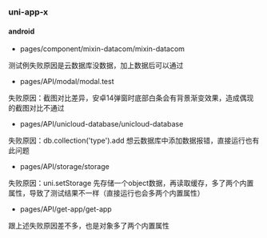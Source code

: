 ### uni-app-x

#### android

- pages/component/mixin-datacom/mixin-datacom

测试例失败原因是云数据库没数据，加上数据后可以通过

- pages/API/modal/modal.test

失败原因：截图对比差异，安卓14弹窗时底部白条会有背景渐变效果，造成偶现的截图对比不通过

- pages/API/unicloud-database/unicloud-database

失败原因：db.collection('type').add 想云数据库中添加数据报错，直接运行也有此问题

- pages/API/storage/storage

失败原因：uni.setStorage 先存储一个object数据，再读取缓存，多了两个内置属性，导致了测试结果不一样（直接运行也会多两个内置属性）

- pages/API/get-app/get-app

跟上述失败原因差不多，也是对象多了两个内置属性

